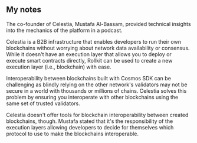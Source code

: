## My notes
The co-founder of Celestia, Mustafa Al-Bassam, provided technical insights into the mechanics of the platform in a podcast.

Celestia is a B2B infrastructure that enables developers to run their own blockchains without worrying about network data availability or consensus. While it doesn't have an execution layer that allows you to deploy or execute smart contracts directly, Rollkit can be used to create a new execution layer (i.e., blockchain) with ease.

Interoperability between blockchains built with Cosmos SDK can be challenging as blindly relying on the other network's validators may not be secure in a world with thousands or millions of chains. Celestia solves this problem by ensuring you interoperate with other blockchains using the same set of trusted validators.

Celestia doesn't offer tools for blockchain interoperability between created blockchains, though. Mustafa stated that it's the responsibility of the execution layers allowing developers to decide for themselves which protocol to use to make the blockchains interoperable.
